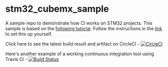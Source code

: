 # stm32_cubemx_sample
A sample repo to demonstrate how CI works on STM32 projects. This sample is based on the [following tutorial](https://blog.jumper.io/stm32-build-server/). Follow the instructions in the [link](https://blog.jumper.io/stm32-build-server/) to set this up yourself.

Click here to see the latest build result and artifact on CircleCI - [![CircleCI](https://circleci.com/gh/Jumperr-labs/stm32_cubemx_sample.svg?style=svg)](https://circleci.com/gh/Jumperr-labs/stm32_cubemx_sample)

Here's another example of a working continuous integration tool using Travis CI - [![Build Status](https://travis-ci.org/Jumperr-labs/STM32_Button_Debounce.svg?branch=master)](https://travis-ci.org/Jumperr-labs/STM32_Button_Debounce)
